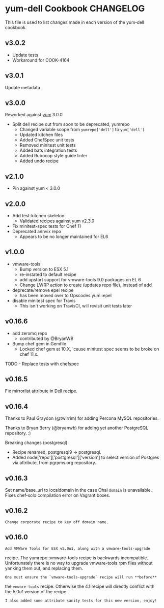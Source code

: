 yum-dell Cookbook CHANGELOG
======================
This file is used to list changes made in each version of the yum-dell cookbook.

v3.0.2
------

* Update tests
* Workaround for COOK-4164

v3.0.1
------

Update metadata

v3.0.0
------

Reworked against [yum](http://github.com/opscode-cookbooks/yum) 3.0.0

* Split dell recipe out from soon to be deprecated, yumrepo
  - Changed variable scope from `yumrepo['dell']` to `yum['dell']`
  - Updated kitchen files
  - Added ChefSpec unit tests
  - Removed minitest unit tests
  - Added bats integration tests
  - Added Rubocop style guide linter
  - Added undo recipe

v2.1.0
------

* Pin against yum < 3.0.0

v2.0.0
------

* Add test-kitchen skeleton
  - Validated recipes against yum v2.3.0
* Fix minitest-spec tests for Chef 11
* Deprecated annvix repo
  - Appears to be no longer maintained for EL6

v1.0.0
------

* vmware-tools
  - Bump version to ESX 5.1
  - re-instated to default recipe
  - add upstart support for vmware-tools 9.0 packages on EL 6
  - Change LWRP action to create (updates repo file), instead of add
* deprecate/remove epel recipe
  - has been moved over to Opscodes yum::epel
* disable minitest spec for Travis
  - This isn't working on TravisCI, will revisit unit tests later

v0.16.6
-------

* add zeromq repo
  - contributed by @BryanWB
* Bump chef gem in Gemfile
  - Locked chef gem at 10.X, 'cause minitest spec seems to be broke
    on chef 11.x.
  
TODO - Replace tests with chefspec

v0.16.5
-------

Fix mirrorlist attribute in Dell recipe.

v0.16.4
-------

Thanks to Paul Graydon (@twirrim) for adding Percona MySQL repositories.

Thanks to Bryan Berry (@bryanwb) for adding yet another PostgreSQL
repository. :)

Breaking changes (postgresql)

* Recipe renamed, postgresql9 -> postgresql.
* Added node['repo']['postgresql']['version'] to select version of
  Postgres via attribute, from pgrpms.org repository.

v0.16.3
-------

Set name/base_url to localdomain in the case Ohai `domain` is
unavailable.  Fixes chef-solo compilation error on Vagrant boxes.

v0.16.2
-------

    Change corporate recipe to key off domain name.

v0.16.0
-------

    Add VMWare Tools for ESX v5.0u1, along with a vmware-tools-upgrade
recipe.  The yumrepo::vmware-tools recipe is backwards incompatible.
Unfortunately there is no way to upgrade vmware-tools rpm files without
yanking them out, and replacing them.

    One must ensure the `vmware-tools-upgrade` recipe will run **before**
the `vmware-tools` recipe.  Otherwise the 4.1 recipe will directly
conflict with the 5.0u1 version of the recipe.

    I also added some attribute sanity tests for this new version, enjoy!
